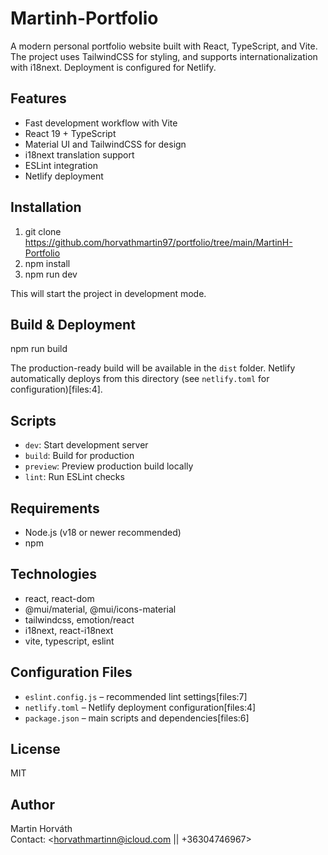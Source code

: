 # Martinh-Portfolio

A modern personal portfolio website built with React, TypeScript, and Vite. The project uses TailwindCSS for styling, and supports internationalization with i18next. Deployment is configured for Netlify.

## Features

- Fast development workflow with Vite
- React 19 + TypeScript
- Material UI and TailwindCSS for design
- i18next translation support
- ESLint integration
- Netlify deployment

## Installation

1. git clone <https://github.com/horvathmartin97/portfolio/tree/main/MartinH-Portfolio>
2. npm install
3. npm run dev

This will start the project in development mode.

## Build & Deployment

npm run build

The production-ready build will be available in the `dist` folder. Netlify automatically deploys from this directory (see `netlify.toml` for configuration)[files:4].

## Scripts

- `dev`: Start development server
- `build`: Build for production
- `preview`: Preview production build locally
- `lint`: Run ESLint checks

## Requirements

- Node.js (v18 or newer recommended)
- npm

## Technologies

- react, react-dom
- @mui/material, @mui/icons-material
- tailwindcss, emotion/react
- i18next, react-i18next
- vite, typescript, eslint

## Configuration Files

- `eslint.config.js` – recommended lint settings[files:7]
- `netlify.toml` – Netlify deployment configuration[files:4]
- `package.json` – main scripts and dependencies[files:6]

## License

MIT

## Author

Martin Horváth  
Contact: <horvathmartinn@icloud.com || +36304746967>
